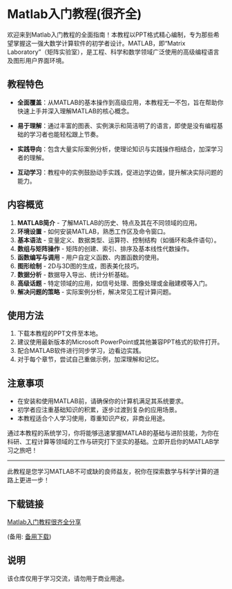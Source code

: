 # Matlab入门教程(很齐全)

欢迎来到Matlab入门教程的全面指南！本教程以PPT格式精心编制，专为那些希望掌握这一强大数学计算软件的初学者设计。MATLAB，即“Matrix Laboratory”（矩阵实验室），是工程、科学和数学领域广泛使用的高级编程语言及图形用户界面环境。

## 教程特色

- **全面覆盖**：从MATLAB的基本操作到高级应用，本教程无一不包，旨在帮助你快速上手并深入理解MATLAB的核心概念。
  
- **易于理解**：通过丰富的图表、实例演示和简洁明了的语言，即使是没有编程基础的学习者也能轻松跟上节奏。
  
- **实践导向**：包含大量实际案例分析，使理论知识与实践操作相结合，加深学习者的理解。
  
- **互动学习**：教程中的实例鼓励动手实践，促进边学边做，提升解决实际问题的能力。

## 内容概览

1. **MATLAB简介** - 了解MATLAB的历史、特点及其在不同领域的应用。
2. **环境设置** - 如何安装MATLAB，熟悉工作区及命令窗口。
3. **基本语法** - 变量定义、数据类型、运算符、控制结构（如循环和条件语句）。
4. **数组与矩阵操作** - 矩阵的创建、索引、排序及基本线性代数操作。
5. **函数编写与调用** - 用户自定义函数、内置函数的使用。
6. **图形绘制** - 2D与3D图的生成，图表美化技巧。
7. **数据分析** - 数据导入导出、统计分析基础。
8. **高级话题** - 特定领域的应用，如信号处理、图像处理或金融建模等入门。
9. **解决问题的策略** - 实际案例分析，解决常见工程计算问题。

## 使用方法

1. 下载本教程的PPT文件至本地。
2. 建议使用最新版本的Microsoft PowerPoint或其他兼容PPT格式的软件打开。
3. 配合MATLAB软件进行同步学习，边看边实践。
4. 对于每个章节，尝试自己重做示例，加深理解和记忆。

## 注意事项

- 在安装和使用MATLAB前，请确保你的计算机满足其系统要求。
- 初学者应注重基础知识的积累，逐步过渡到复杂的应用场景。
- 本教程适合个人学习使用，尊重知识产权，非商业用途。

通过本教程的系统学习，你将能够迅速掌握MATLAB的基础与进阶技能，为你在科研、工程计算等领域的工作与研究打下坚实的基础。立即开启你的MATLAB学习之旅吧！

---

此教程是您学习MATLAB不可或缺的良师益友，祝你在探索数学与科学计算的道路上更进一步！

## 下载链接
[Matlab入门教程很齐全分享](https://pan.quark.cn/s/ec9c9a3022c8) 

(备用: [备用下载](https://pan.baidu.com/s/1ZHMtDmN6nc8MFYYfvW7w5w?pwd=6h8k))

## 说明

该仓库仅用于学习交流，请勿用于商业用途。
